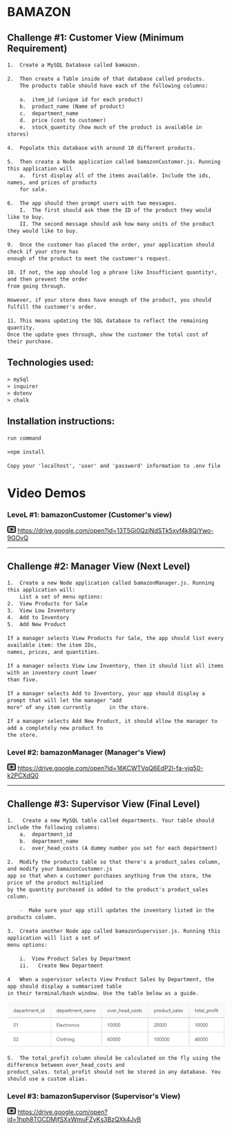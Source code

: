 # BAMAZON

## Challenge #1: Customer View (Minimum Requirement)

    1.  Create a MySQL Database called bamazon.

    2.  Then create a Table inside of that database called products.
        The products table should have each of the following columns:

        a.  item_id (unique id for each product)
        b.  product_name (Name of product)
        c.  department_name
        d.  price (cost to customer)
        e.  stock_quantity (how much of the product is available in stores)

    4.  Populate this database with around 10 different products.

    5.  Then create a Node application called bamazonCustomer.js. Running this application will
        a.  first display all of the items available. Include the ids, names, and prices of products
        for sale.

    6.  The app should then prompt users with two messages.
        I.  The first should ask them the ID of the product they would like to buy.
        II. The second message should ask how many units of the product they would like to buy.

    9.  Once the customer has placed the order, your application should check if your store has
    enough of the product to meet the customer's request.

    10. If not, the app should log a phrase like Insufficient quantity!, and then prevent the order
    from going through.

    However, if your store does have enough of the product, you should fulfill the customer's order.

    11. This means updating the SQL database to reflect the remaining quantity.
    Once the update goes through, show the customer the total cost of their purchase.

## Technologies used:

    > mySql
    > inquirer
    > dotenv
    > chalk

## Installation instructions:

    run command

    >npm install

    Copy your 'localhost', 'user' and 'password' information to .env file

# Video Demos

### LeveL #1: bamazonCustomer (Customer's view)

<img src="./icons8-play-button-24.png"> https://drive.google.com/open?id=13T5Gi0QziNdSTk5xvf4k8QiYwo-9GOvQ

---

## Challenge #2: Manager View (Next Level)

    1.  Create a new Node application called bamazonManager.js. Running this application will:
        List a set of menu options:
    2.  View Products for Sale
    3.  View Low Inventory
    4.  Add to Inventory
    5.  Add New Product

    If a manager selects View Products for Sale, the app should list every available item: the item IDs,
    names, prices, and quantities.

    If a manager selects View Low Inventory, then it should list all items with an inventory count lower
    than five.

    If a manager selects Add to Inventory, your app should display a prompt that will let the manager "add
    more" of any item currently      in the store.

    If a manager selects Add New Product, it should allow the manager to add a completely new product to
    the store.

### Level #2: bamazonManager (Manager's View)

<img src="./icons8-play-button-24.png"> https://drive.google.com/open?id=16KCWTVqQ6EdP2l-fa-vjq50-k2PCXdQ0

---

## Challenge #3: Supervisor View (Final Level)

    1.   Create a new MySQL table called departments. Your table should include the following columns:
        a.  department_id
        b.  department_name
        c.  over_head_costs (A dummy number you set for each department)

    2.  Modify the products table so that there's a product_sales column, and modify your bamazonCustomer.js
    app so that when a customer purchases anything from the store, the price of the product multiplied
    by the quantity purchased is added to the product's product_sales column.

        -  Make sure your app still updates the inventory listed in the products column.

    3.  Create another Node app called bamazonSupervisor.js. Running this application will list a set of
    menu options:

        i.  View Product Sales by Department
        ii.   Create New Department

    4   When a supervisor selects View Product Sales by Department, the app should display a summarized table 
    in their terminal/bash window. Use the table below as a guide.

   <img src="./tble.png">

    5.  The total_profit column should be calculated on the fly using the difference between over_head_costs and
    product_sales. total_profit should not be stored in any database. You should use a custom alias.

### Level #3: bamazonSupervisor (Supervisor's View)

<img src="./icons8-play-button-24.png"> https://drive.google.com/open?id=1hph8TOCDMjfSXxWmuFZyKs3BzQXk4JvB
